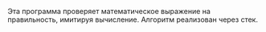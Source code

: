 Эта программа проверяет математическое выражение на правильность, имитируя вычисление. Алгоритм реализован через стек.
